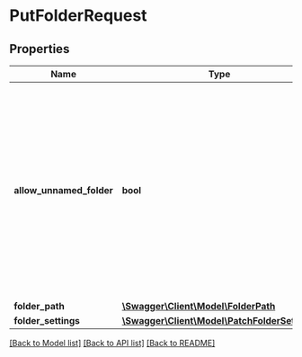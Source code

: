 # PutFolderRequest

## Properties
Name | Type | Description | Notes
------------ | ------------- | ------------- | -------------
**allow_unnamed_folder** | **bool** | You must specify &#x60;true&#x60; if the &#x60;folderPath&#x60; ends with a &#x60;/&#x60;.  This prevents the accidental creation of folders that produce file paths with double forward-slashes in them.  Default: false | [optional] 
**folder_path** | [**\Swagger\Client\Model\FolderPath**](FolderPath.md) |  | 
**folder_settings** | [**\Swagger\Client\Model\PatchFolderSettings**](PatchFolderSettings.md) |  | [optional] 

[[Back to Model list]](../../README.md#documentation-for-models) [[Back to API list]](../../README.md#documentation-for-api-endpoints) [[Back to README]](../../README.md)

